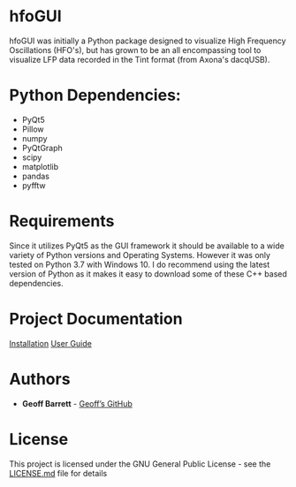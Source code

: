# hfoGUI

hfoGUI was initially a Python package designed to visualize High Frequency Oscillations (HFO's), but has grown to be an all encompassing tool to visualize LFP data recorded in the Tint format (from Axona's dacqUSB).

# Python Dependencies:
- PyQt5
- Pillow
- numpy
- PyQtGraph
- scipy
- matplotlib 
- pandas
- pyfftw

# Requirements
Since it utilizes PyQt5 as the GUI framework it should be available to a wide variety of Python versions and Operating Systems. However it was only tested on Python 3.7 with Windows 10. I do recommend using the latest version of Python as it makes it easy to download some of these C++ based dependencies. 

# Project Documentation
[Installation](https://geba.technology/project/hfogui)
[User Guide](https://geba.technology/project/hfogui-hfogui-user-guide)

# Authors
* **Geoff Barrett** - [Geoff’s GitHub](https://github.com/GeoffBarrett)

# License

This project is licensed under the GNU  General  Public  License - see the [LICENSE.md](LICENSE.md) file for details

